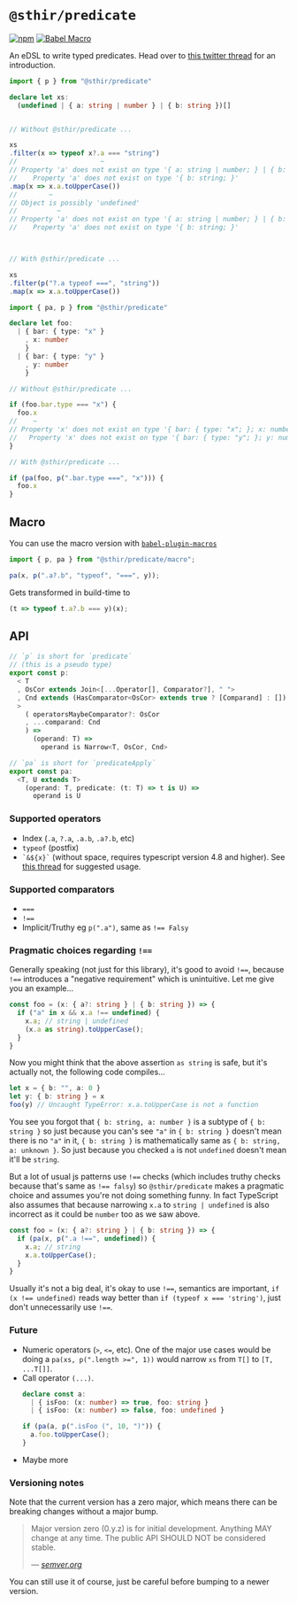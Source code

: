 # `@sthir/predicate`

[![npm](https://img.shields.io/npm/v/@sthir/predicate?labelColor=000000&color=cb3837)](https://npm.im/@sthir/predicate) [![Babel Macro](https://img.shields.io/badge/babel--macro-%F0%9F%8E%A3-f5da55.svg)](https://github.com/kentcdodds/babel-plugin-macros)

An eDSL to write typed predicates. Head over to [this twitter thread](https://twitter.com/devanshj__/status/1477950624343871488) for an introduction.

```ts
import { p } from "@sthir/predicate"

declare let xs:
  (undefined | { a: string | number } | { b: string })[]


// Without @sthir/predicate ...

xs
.filter(x => typeof x?.a === "string") 
//                     ~
// Property 'a' does not exist on type '{ a: string | number; } | { b: string; }'.
//    Property 'a' does not exist on type '{ b: string; }'
.map(x => x.a.toUpperCase())
//        ~
// Object is possibly 'undefined'
//          ~
// Property 'a' does not exist on type '{ a: string | number; } | { b: string; }'.
//    Property 'a' does not exist on type '{ b: string; }'



// With @sthir/predicate ...

xs
.filter(p("?.a typeof ===", "string"))
.map(x => x.a.toUpperCase())
```

```ts
import { pa, p } from "@sthir/predicate"

declare let foo:
  | { bar: { type: "x" }
    , x: number
    }
  | { bar: { type: "y" }
    , y: number
    }

// Without @sthir/predicate ...

if (foo.bar.type === "x") {
  foo.x
//    ~
// Property 'x' does not exist on type '{ bar: { type: "x"; }; x: number; } | { bar: { type: "y"; }; y: number; }'.
//   Property 'x' does not exist on type '{ bar: { type: "y"; }; y: number; }'
}

// With @sthir/predicate ...

if (pa(foo, p(".bar.type ===", "x"))) {
  foo.x
}
```

## Macro

You can use the macro version with [`babel-plugin-macros`](https://github.com/kentcdodds/babel-plugin-macros)

```ts
import { p, pa } from "@sthir/predicate/macro";

pa(x, p(".a?.b", "typeof", "===", y));
```

Gets transformed in build-time to

```ts
(t => typeof t.a?.b === y)(x);
```

## API

```ts
// `p` is short for `predicate`
// (this is a pseudo type)
export const p:
  < T
  , OsCor extends Join<[...Operator[], Comparator?], " ">
  , Cnd extends (HasComparator<OsCor> extends true ? [Comparand] : [])
  >
    ( operatorsMaybeComparator?: OsCor
    , ...comparand: Cnd
    ) =>
      (operand: T) =>
        operand is Narrow<T, OsCor, Cnd>

// `pa` is short for `predicateApply`
export const pa:
  <T, U extends T>
    (operand: T, predicate: (t: T) => t is U) =>
      operand is U
```

### Supported operators

- Index (`.a`, `?.a`, `.a.b`, `.a?.b`, etc)
- `typeof` (postfix)
- `` `&${x}` `` (without space, requires typescript version 4.8 and higher). See [this thread](https://twitter.com/devanshj__/status/1551972693053829120?t=F4wMtKuy-oCOML8iQLZytQ&s=19) for suggested usage.

### Supported comparators

- `===`
- `!==`
- Implicit/Truthy eg `p(".a")`, same as `!== Falsy`

### Pragmatic choices regarding `!==`

Generally speaking (not just for this library), it's good to avoid `!==`, because `!==` introduces a "negative requirement" which is unintuitive. Let me give you an example...

```ts
const foo = (x: { a?: string } | { b: string }) => {
  if ("a" in x && x.a !== undefined) {
    x.a; // string | undefined
    (x.a as string).toUpperCase();
  }
}
```

Now you might think that the above assertion `as string` is safe, but it's actually not, the following code compiles...

```ts
let x = { b: "", a: 0 }
let y: { b: string } = x
foo(y) // Uncaught TypeError: x.a.toUpperCase is not a function
```

You see you forgot that `{ b: string, a: number }` is a subtype of `{ b: string }` so just because you can's see `"a"` in `{ b: string }` doesn't mean there is no `"a"` in it, `{ b: string }` is mathematically same as `{ b: string, a: unknown }`. So just because you checked `a` is not `undefined` doesn't mean it'll be `string`.

But a lot of usual js patterns use `!==` checks (which includes truthy checks because that's same as `!== falsy`) so `@sthir/predicate` makes a pragmatic choice and assumes you're not doing something funny. In fact TypeScript also assumes that because narrowing `x.a` to `string | undefined` is also incorrect as it could be `number` too as we saw above.

```ts
const foo = (x: { a?: string } | { b: string }) => {
  if (pa(x, p(".a !==", undefined)) {
    x.a; // string
    x.a.toUpperCase();
  }
}
```

Usually it's not a big deal, it's okay to use `!==`, semantics are important, `if (x !== undefined)` reads way better than `if (typeof x === 'string')`, just don't unnecessarily use `!==`.

### Future

- Numeric operators (`>`, `<=`, etc). One of the major use cases would be doing a `pa(xs, p(".length >=", 1))` would narrow `xs` from `T[]` to `[T, ...T[]]`.
- Call operator `(...)`.
  ```ts
  declare const a:
    | { isFoo: (x: number) => true, foo: string } 
    | { isFoo: (x: number) => false, foo: undefined } 

  if (pa(a, p(".isFoo (", 10, ")")) {
    a.foo.toUpperCase();
  }
  ```
- Maybe more

### Versioning notes

Note that the current version has a zero major, which means there can be breaking changes without a major bump.

> Major version zero (0.y.z) is for initial development. Anything MAY change at any time. The public API SHOULD NOT be considered stable.
>
> — [_semver.org_](https://semver.org/#spec-item-4)

You can still use it of course, just be careful before bumping to a newer version.

